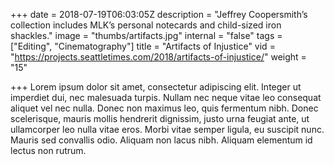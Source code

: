 +++
date = 2018-07-19T06:03:05Z
description = "Jeffrey Coopersmith’s collection includes MLK’s personal notecards and child-sized iron shackles."
image = "thumbs/artifacts.jpg"
internal = "false"
tags = ["Editing", "Cinematography"]
title = "Artifacts of Injustice"
vid = "https://projects.seattletimes.com/2018/artifacts-of-injustice/"
weight = "15"

+++
Lorem ipsum dolor sit amet, consectetur adipiscing elit. Integer ut imperdiet dui, nec malesuada turpis. Nullam nec neque vitae leo consequat aliquet vel nec nulla. Donec non maximus leo, quis fermentum nibh. Donec scelerisque, mauris mollis hendrerit dignissim, justo urna feugiat ante, ut ullamcorper leo nulla vitae eros. Morbi vitae semper ligula, eu suscipit nunc. Mauris sed convallis odio. Aliquam non lacus nibh. Aliquam elementum id lectus non rutrum.